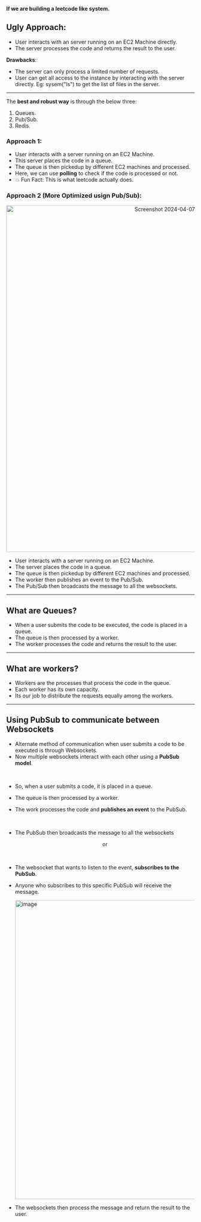 **If we are building a leetcode like system.**

## Ugly Approach:

- User interacts with an server running on an EC2 Machine directly.
- The server processes the code and returns the result to the user.

**Drawbacks**:

- The server can only process a limited number of requests.
- User can get all access to the instance by interacting with the server directly. Eg: sysem("ls") to get the list of files in the server.

---

The **best and robust way** is through the below three:

1. Queues.
2. Pub/Sub.
3. Redis.

### Approach 1:

- User interacts with a server running on an EC2 Machine.
- This server places the code in a queue.
- The queue is then pickedup by different EC2 machines and processed.
- Here, we can use **polling** to check if the code is processed or not.
- 💥 Fun Fact: This is what leetcode actually does.

### Approach 2 (More Optimized usign Pub/Sub):

<p align="center"><img width="927" alt="Screenshot 2024-04-07 at 7 23 07 PM" src="https://github.com/its-id/100x-Cohort-Programs/assets/60315832/420cdd0b-4600-4104-bd04-e32feb6b914c"></p>


- User interacts with a server running on an EC2 Machine.
- The server places the code in a queue.
- The queue is then pickedup by different EC2 machines and processed.
- The worker then publishes an event to the Pub/Sub.
- The Pub/Sub then broadcasts the message to all the websockets.

---

## What are Queues?

- When a user submits the code to be executed, the code is placed in a queue.
- The queue is then processed by a worker.
- The worker processes the code and returns the result to the user.

---

## What are workers?

- Workers are the processes that process the code in the queue.
- Each worker has its own capacity.
- Its our job to distribute the requests equally among the workers.

---

## Using PubSub to communicate between Websockets

- Alternate method of communication when user submits a code to be executed is through Websockets.
- Now multiple websockets interact with each other using a **PubSub model**.

<br>

- So, when a user submits a code, it is placed in a queue.
- The queue is then processed by a worker.
- The work processes the code and **publishes an event** to the PubSub.

  <br>

- The PubSub then broadcasts the message to all the websockets
    
    <p align="center">or</p>

  <br>

- The websocket that wants to listen to the event, **subscribes to the PubSub**. 

- Anyone who subscribes to this specific PubSub will receive the message.

  <img width="799" alt="image" src="https://github.com/its-id/100x-Cohort-Programs/assets/60315832/05ce1181-0a06-45ae-80e7-061121e3e327">

  <br>

- The websockets then process the message and return the result to the user.
